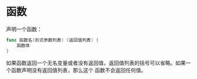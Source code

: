 # 函数
声明一个函数：
```go
func 函数名(形式参数列表) (返回值列表) {
    函数体
}
```
如果函数返回一个无名变量或者没有返回值，返回值列表的括号可以省略。如果一个函数声明没有返回值列表，那么这个
函数不会返回任何值。